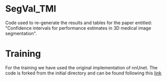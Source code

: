 # SegVal_TMI
Code used to re-generate the results and tables for the paper entitled: "Confidence intervals for performance estimates in 3D medical image segmentation". 


# Training

For the training we have used the original implementation of nnUnet. The code is forked from the initial directory and can be found following this [link](https://github.com/rosanajurdi/nnUNet_SegVal)
